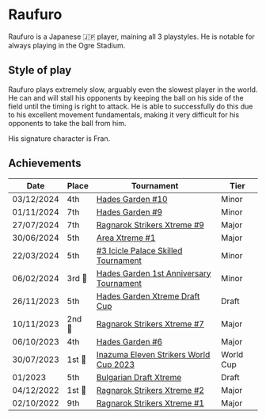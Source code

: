 # Raufuro

Raufuro is a Japanese :jp: player, maining all 3 playstyles.
He is notable for always playing in the Ogre Stadium.

## Style of play

Raufuro plays extremely slow, arguably even the slowest player in the world. He can and will stall his opponents by keeping the ball on his side of the field until the timing is right to attack. He is able to successfully do this due to his excellent movement fundamentals, making it very difficult for his opponents to take the ball from him.

His signature character is Fran.

## Achievements

| Date | Place | Tournament | Tier |
| - | - | - | - |
| 03/12/2024 | 4th | [Hades Garden #10](../../tournaments/hg/hg10.md) | Minor |
| 01/11/2024 | 7th | [Hades Garden #9](../../tournaments/hg/hg9.md) | Minor |
| 27/07/2024 | 7th | [Ragnarok Strikers Xtreme #9](../../tournaments/ragna/ragnax9.md) | Major |
| 30/06/2024 | 5th | [Area Xtreme #1](../../tournaments/area/areax1.md) | Major |
| 22/03/2024 | 5th |[#3 Icicle Palace Skilled Tournament](../../tournaments/icicle/icicle3.md) | Minor |
| 06/02/2024 |3rd :3rd_place_medal:| [Hades Garden 1st Anniversary Tournament](../../tournaments/hg/hganni.md) | Minor |
| 26/11/2023 | 5th | [Hades Garden Xtreme Draft Cup](../../tournaments/draft/hgdraftx.md) | Draft | 
| 10/11/2023 |2nd :2nd_place_medal: | [Ragnarok Strikers Xtreme #7](../../tournaments/ragna/ragnax7.md) | Major |
| 06/10/2023 | 4th | [Hades Garden #6](../../tournaments/hg/hg6.md) | Major |
| 30/07/2023 |1st :1st_place_medal: | [Inazuma Eleven Strikers World Cup 2023](../../tournaments/worldcup23.md) | World Cup |
| 01/2023 | 5th | [Bulgarian Draft Xtreme](../../tournaments/draft/bgdraftx.md) | Draft |
| 04/12/2022 |1st :1st_place_medal: | [Ragnarok Strikers Xtreme #2](../../tournaments/ragna/ragnax2.md) | Major |
| 02/10/2022 | 9th | [Ragnarok Strikers Xtreme #1](../../tournaments/ragna/ragnax1.md) | Major |
